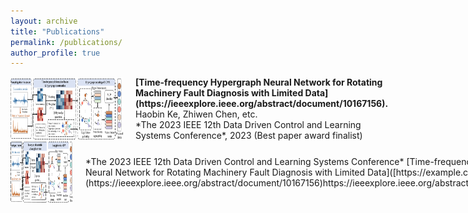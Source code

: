 ```yaml
---
layout: archive
title: "Publications"
permalink: /publications/
author_profile: true
---
```


<div style="display: flex; align-items: center;">
  <img src="../images/TFHGNN.png" alt="Image" width="180" height="100" style="margin-right: 20px;">
  <div style="display: flex; flex-direction: column;">
    <span style="font-weight: bold;">[Time-frequency Hypergraph Neural Network for Rotating Machinery Fault Diagnosis with Limited Data](https://ieeexplore.ieee.org/abstract/document/10167156).</span>
    <span>Haobin Ke, Zhiwen Chen, etc.<br>*The 2023 IEEE 12th Data Driven Control and Learning Systems Conference*, 2023 (Best paper award finalist)</span>
  </div>
</div>

<div style="display: flex; align-items: center;">
  <img src="../images/TFHGNN.png" alt="Image" width="100" height="100" style="margin-right: 20px;">
  <div>
    *The 2023 IEEE 12th Data Driven Control and Learning Systems Conference* [Time-frequency Hypergraph Neural Network for Rotating Machinery Fault Diagnosis with Limited Data]([https://example.com](https://ieeexplore.ieee.org/abstract/document/10167156)https://ieeexplore.ieee.org/abstract/document/10167156)
  </div>
</div>
